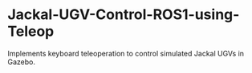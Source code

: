 # Jackal-UGV-Control-ROS1-using-Teleop
Implements keyboard teleoperation to control simulated Jackal UGVs in Gazebo.
